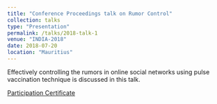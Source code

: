 ```yaml
---
title: "Conference Proceedings talk on Rumor Control"
collection: talks
type: "Presentation"
permalink: /talks/2018-talk-1
venue: "INDIA-2018"
date: 2018-07-20
location: "Mauritius"
---
```


Effectively controlling the rumors in online social networks using pulse vaccination technique is discussed in this talk.

[Participation Certificate](https://santhosh790.github.io/files/conference-certificate.pdf)
